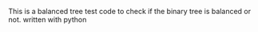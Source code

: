 This is a balanced tree test code to check if the binary tree is balanced or not. written with python
